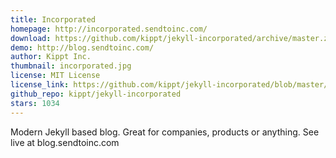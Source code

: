 ```yaml
---
title: Incorporated
homepage: http://incorporated.sendtoinc.com/
download: https://github.com/kippt/jekyll-incorporated/archive/master.zip
demo: http://blog.sendtoinc.com/
author: Kippt Inc.
thumbnail: incorporated.jpg
license: MIT License
license_link: https://github.com/kippt/jekyll-incorporated/blob/master/LICENSE
github_repo: kippt/jekyll-incorporated
stars: 1034
---
```


Modern Jekyll based blog. Great for companies, products or anything.
See live at blog.sendtoinc.com
